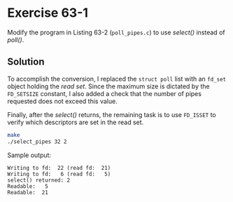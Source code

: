 # Exercise 63-1

Modify the program in Listing 63-2 (`poll_pipes.c`) to use *select()* instead  of *poll()*.

## Solution

To accomplish the conversion, I replaced the `struct poll` list with an `fd_set` object
holding the *read set*. Since the maximum size is dictated by the `FD_SETSIZE` constant,
I also added a check that the number of pipes requested does not exceed this value.

Finally, after the *select()* returns, the remaining task is to use `FD_ISSET` to verify
which descriptors are set in the read set.

```bash
make
./select_pipes 32 2
```

Sample output:

```
Writing to fd:  22 (read fd:  21)
Writing to fd:   6 (read fd:   5)
select() returned: 2
Readable:   5
Readable:  21
```
